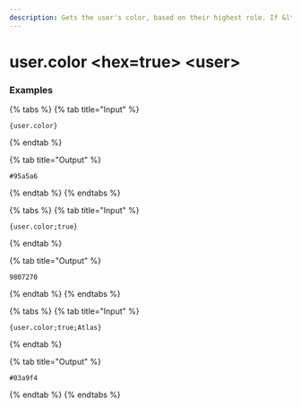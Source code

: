 ```yaml
---
description: Gets the user's color, based on their highest role. If &lt;hex=true>, the output will be in hex (#ffffff).
---
```


# user.color &lt;hex=true> &lt;user>

### Examples

{% tabs %}
{% tab title="Input" %}

```text
{user.color}
```

{% endtab %}

{% tab title="Output" %}

```text
#95a5a6
```

{% endtab %}
{% endtabs %}

{% tabs %}
{% tab title="Input" %}

```text
{user.color;true}
```

{% endtab %}

{% tab title="Output" %}

```text
9807270
```

{% endtab %}
{% endtabs %}

{% tabs %}
{% tab title="Input" %}

```text
{user.color;true;Atlas}
```

{% endtab %}

{% tab title="Output" %}

```text
#03a9f4
```

{% endtab %}
{% endtabs %}
